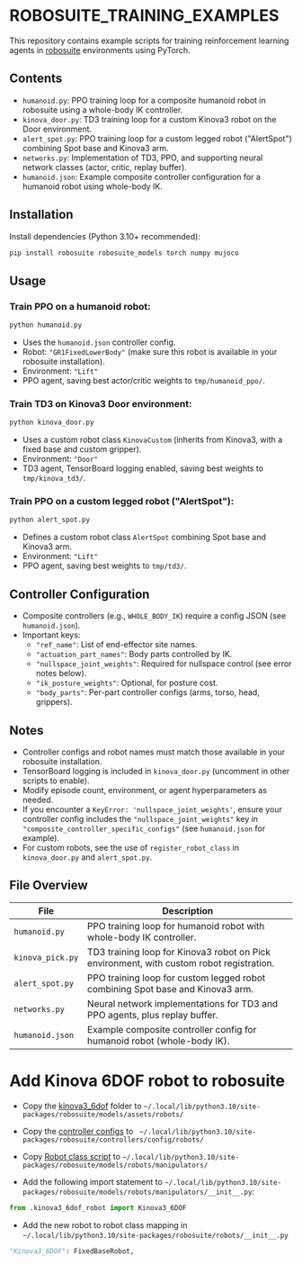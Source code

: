 # ROBOSUITE_TRAINING_EXAMPLES

This repository contains example scripts for training reinforcement learning agents in [robosuite](https://robosuite.ai/docs/overview.html) environments using PyTorch.

## Contents

- `humanoid.py`: PPO training loop for a composite humanoid robot in robosuite using a whole-body IK controller.
- `kinova_door.py`: TD3 training loop for a custom Kinova3 robot on the Door environment.
- `alert_spot.py`: PPO training loop for a custom legged robot ("AlertSpot") combining Spot base and Kinova3 arm.
- `networks.py`: Implementation of TD3, PPO, and supporting neural network classes (actor, critic, replay buffer).
- `humanoid.json`: Example composite controller configuration for a humanoid robot using whole-body IK.

## Installation

Install dependencies (Python 3.10+ recommended):

```bash
pip install robosuite robosuite_models torch numpy mujoco
```

## Usage

### Train PPO on a humanoid robot:

```bash
python humanoid.py
```

- Uses the `humanoid.json` controller config.
- Robot: `"GR1FixedLowerBody"` (make sure this robot is available in your robosuite installation).
- Environment: `"Lift"`
- PPO agent, saving best actor/critic weights to `tmp/humanoid_ppo/`.

### Train TD3 on Kinova3 Door environment:

```bash
python kinova_door.py
```

- Uses a custom robot class `KinovaCustom` (inherits from Kinova3, with a fixed base and custom gripper).
- Environment: `"Door"`
- TD3 agent, TensorBoard logging enabled, saving best weights to `tmp/kinova_td3/`.

### Train PPO on a custom legged robot ("AlertSpot"):

```bash
python alert_spot.py
```

- Defines a custom robot class `AlertSpot` combining Spot base and Kinova3 arm.
- Environment: `"Lift"`
- PPO agent, saving best weights to `tmp/td3/`.

## Controller Configuration

- Composite controllers (e.g., `WHOLE_BODY_IK`) require a config JSON (see `humanoid.json`).
- Important keys:
  - `"ref_name"`: List of end-effector site names.
  - `"actuation_part_names"`: Body parts controlled by IK.
  - `"nullspace_joint_weights"`: Required for nullspace control (see error notes below).
  - `"ik_posture_weights"`: Optional, for posture cost.
  - `"body_parts"`: Per-part controller configs (arms, torso, head, grippers).

## Notes

- Controller configs and robot names must match those available in your robosuite installation.
- TensorBoard logging is included in `kinova_door.py` (uncomment in other scripts to enable).
- Modify episode count, environment, or agent hyperparameters as needed.
- If you encounter a `KeyError: 'nullspace_joint_weights'`, ensure your controller config includes the `"nullspace_joint_weights"` key in `"composite_controller_specific_configs"` (see `humanoid.json` for example).
- For custom robots, see the use of `register_robot_class` in `kinova_door.py` and `alert_spot.py`.

## File Overview

| File             | Description                                                                                   |
|------------------|----------------------------------------------------------------------------------------------|
| `humanoid.py`    | PPO training loop for humanoid robot with whole-body IK controller.                          |
| `kinova_pick.py` | TD3 training loop for Kinova3 robot on Pick environment, with custom robot registration.      |
| `alert_spot.py`  | PPO training loop for custom legged robot combining Spot base and Kinova3 arm.               |
| `networks.py`    | Neural network implementations for TD3 and PPO agents, plus replay buffer.                   |
| `humanoid.json`  | Example composite controller config for humanoid robot (whole-body IK).                      |


# Add Kinova 6DOF robot to robosuite

- Copy the [kinova3_6dof](/kinova3_6dof/) folder to ```~/.local/lib/python3.10/site-packages/robosuite/models/assets/robots/```
- Copy the [controller configs](default_kinova3_6dof.json) to ``` ~/.local/lib/python3.10/site-packages/robosuite/controllers/config/robots/```

- Copy [Robot class script](kinova3_6dof_robot.py) to ```~/.local/lib/python3.10/site-packages/robosuite/models/robots/manipulators/```

- Add the following import statement to `~/.local/lib/python3.10/site-packages/robosuite/models/robots/manipulators/__init__.py`:

```python
from .kinova3_6dof_robot import Kinova3_6DOF
```

- Add the new robot to robot class mapping in ```~/.local/lib/python3.10/site-packages/robosuite/robots/__init__.py```

```python
"Kinova3_6DOF": FixedBaseRobot,
```

